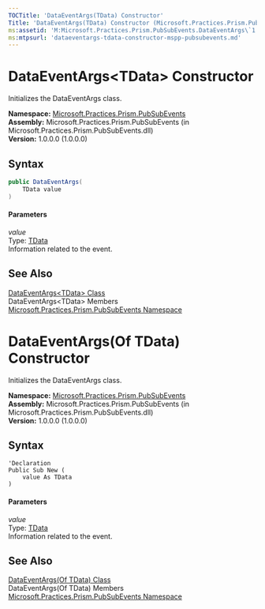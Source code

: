 ```yaml
---
TOCTitle: 'DataEventArgs(TData) Constructor'
Title: 'DataEventArgs(TData) Constructor (Microsoft.Practices.Prism.PubSubEvents)'
ms:assetid: 'M:Microsoft.Practices.Prism.PubSubEvents.DataEventArgs\`1.\#ctor(\`0)'
ms:mtpsurl: 'dataeventargs-tdata-constructor-mspp-pubsubevents.md'
---
```


# DataEventArgs&lt;TData&gt; Constructor

 Initializes the DataEventArgs class. 

**Namespace:** [Microsoft.Practices.Prism.PubSubEvents](/patterns-practices/reference/mspp-pubsubevents-namespace)<br/>
**Assembly:** Microsoft.Practices.Prism.PubSubEvents (in Microsoft.Practices.Prism.PubSubEvents.dll)<br/>
**Version:** 1.0.0.0 (1.0.0.0)

## Syntax

```C#
public DataEventArgs(
	TData value
)
``` 

#### Parameters

*value*  
Type: [TData](/patterns-practices/reference/dataeventargs-tdata-class-mspp-pubsubevents)  
Information related to the event.

## See Also

[DataEventArgs&lt;TData&gt; Class](/patterns-practices/reference/dataeventargs-tdata-class-mspp-pubsubevents)<br/>
DataEventArgs&lt;TData&gt; Members  
[Microsoft.Practices.Prism.PubSubEvents Namespace](/patterns-practices/reference/mspp-pubsubevents-namespace)<br/>

# DataEventArgs(Of TData) Constructor

 Initializes the DataEventArgs class. 

**Namespace:** [Microsoft.Practices.Prism.PubSubEvents](/patterns-practices/reference/mspp-pubsubevents-namespace)<br/>
**Assembly:** Microsoft.Practices.Prism.PubSubEvents (in Microsoft.Practices.Prism.PubSubEvents.dll)<br/>
**Version:** 1.0.0.0 (1.0.0.0)

## Syntax

```VB
'Declaration
Public Sub New ( 
	value As TData
)
``` 

#### Parameters

*value*  
Type: [TData](/patterns-practices/reference/dataeventargs-tdata-class-mspp-pubsubevents)  
Information related to the event.

## See Also

[DataEventArgs(Of TData) Class](/patterns-practices/reference/dataeventargs-tdata-class-mspp-pubsubevents)<br/>
DataEventArgs(Of TData) Members  
[Microsoft.Practices.Prism.PubSubEvents Namespace](/patterns-practices/reference/mspp-pubsubevents-namespace)<br/>


